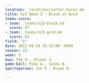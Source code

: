 ```yaml
---
location: _locations/carter-baron.md
title: S23 Week 3 - Black vs Gold
teams-score:
- team: _teams/s23-black.md
  score: 47
- team: _teams/s23-gold.md
  score: 41
field: "1"
date: 2022-09-24 15:15:00 -0400
season: 23
week: 3
mvp: Tom H., Oliver J.
game-ball: Mike A., Sasha B.
sportsperson: Joe P., Bryan B.

---
```

